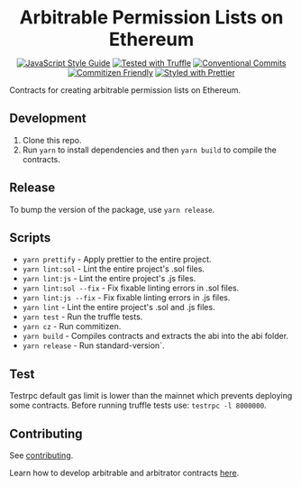 <p align="center">
  <b style="font-size: 32px;">Arbitrable Permission Lists on Ethereum</b>
</p>

<p align="center">
  <a href="https://standardjs.com"><img src="https://img.shields.io/badge/code_style-standard-brightgreen.svg" alt="JavaScript Style Guide"></a>
  <a href="https://github.com/trufflesuite/truffle"><img src="https://img.shields.io/badge/tested%20with-truffle-red.svg" alt="Tested with Truffle"></a>
  <a href="https://conventionalcommits.org"><img src="https://img.shields.io/badge/Conventional%20Commits-1.0.0-yellow.svg" alt="Conventional Commits"></a>
  <a href="http://commitizen.github.io/cz-cli/"><img src="https://img.shields.io/badge/commitizen-friendly-brightgreen.svg" alt="Commitizen Friendly"></a>
  <a href="https://github.com/prettier/prettier"><img src="https://img.shields.io/badge/styled_with-prettier-ff69b4.svg" alt="Styled with Prettier"></a>
</p>

Contracts for creating arbitrable permission lists on Ethereum.

## Development

1.  Clone this repo.
2.  Run `yarn` to install dependencies and then `yarn build` to compile the contracts.

## Release

To bump the version of the package, use `yarn release`.

## Scripts

- `yarn prettify` - Apply prettier to the entire project.
- `yarn lint:sol` - Lint the entire project's .sol files.
- `yarn lint:js` - Lint the entire project's .js files.
- `yarn lint:sol --fix` - Fix fixable linting errors in .sol files.
- `yarn lint:js --fix` - Fix fixable linting errors in .js files.
- `yarn lint` - Lint the entire project's .sol and .js files.
- `yarn test` - Run the truffle tests.
- `yarn cz` - Run commitizen.
- `yarn build` - Compiles contracts and extracts the abi into the abi folder.
- `yarn release` - Run standard-version`.

## Test

Testrpc default gas limit is lower than the mainnet which prevents deploying some contracts. Before running truffle tests use:
`testrpc -l 8000000`.

## Contributing

See [contributing](https://kleros.gitbook.io/contributing-md/).

Learn how to develop arbitrable and arbitrator contracts [here](https://erc-792.readthedocs.io/en/latest/).
